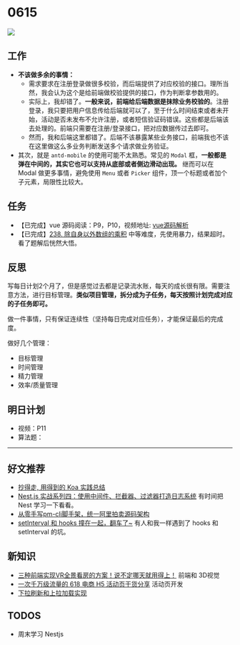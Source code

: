 
# 0615

![](http://h2.ioliu.cn/bing/FortedeSao_ZH-CN0093358703_1920x1080.jpg)

## 工作

- **不该做多余的事情：**
  - 需求要求在注册登录做很多校验，而后端提供了对应校验的接口。理所当然，我会认为这个是给前端做校验提供的接口，作为判断拿参数用的。
  - 实际上，我却错了。**一般来说，前端给后端数据是抹除业务校验的**。注册登录，我只要把用户信息传给后端就可以了，至于什么时间结束或者未开始，活动是否未发布不允许注册，或者短信验证码错误。这些都是后端该去处理的。前端只需要在注册/登录接口，把对应数据传过去即可。
  - 然而，我和后端这里都错了。后端不该暴露某些业务接口，前端我也不该在这里做这么多业务判断发送多个请求做业务验证。
- 其次，就是 `antd-mobile` 的使用可能不太熟悉。常见的  `Modal` 框，**一般都是弹在中间的，其实它也可以支持从底部或者侧边滑动出现。** 继而可以在 Modal 做更多事情，避免使用 `Menu` 或者 `Picker` 组件，顶一个标题或者加个子元素，局限性比较大。

## 任务

- 【已完成】vue 源码阅读：P9，P10，视频地址: [vue源码解析](https://www.bilibili.com/video/BV1LE411e7HE?p=11&spm_id_from=pageDriver) 
- 【已完成】[238. 除自身以外数组的乘积](https://leetcode-cn.com/problems/product-of-array-except-self/) 中等难度，先使用暴力，结果超时。看了题解后恍然大悟。

## 反思

写每日计划2个月了，但是感觉过去都是记录流水账，每天的成长很有限。需要注意方法，进行目标管理。**类似项目管理，拆分成为子任务，每天按照计划完成对应的子任务即可。**

做一件事情，只有保证连续性（坚持每日完成对应任务），才能保证最后的完成度。

做好几个管理：

- 目标管理
- 时间管理
- 精力管理
- 效率/质量管理

## 明日计划

- 视频：P11
- 算法题：

---

## 好文推荐

- [抄得走, 用得到的 Koa 实践总结](https://mp.weixin.qq.com/s/siGxYq7TvcD3g580BZJkRw)
- [Nest.js 实战系列四：使用中间件、拦截器、过滤器打造日志系统](https://mp.weixin.qq.com/s/Ur-jlAmDYVu01LjOFRdQMQ) 有时间把 Nest 学习一下看看。
- [从零手写pm-cli脚手架，统一阿里拍卖源码架构](https://mp.weixin.qq.com/s/X1OLLsRuejwuZH21fnn3Kw)
- [setInterval 和 hooks 撞在一起，翻车了~](https://juejin.cn/post/6973456385665138725) 有人和我一样遇到了 hooks 和 setInterval 的坑。

## 新知识

- [三种前端实现VR全景看房的方案！说不定哪天就用得上！](https://juejin.cn/post/6973865268426571784) 前端和 3D视觉
- [一次千万级流量的 618 电商 H5 活动页干货分享](https://juejin.cn/post/6973922659125952548) 活动页开发
- [下拉刷新和上拉加载实现](https://www.cnblogs.com/zuobaiquan01/p/8874305.html)

## TODOS

- 周末学习 Nestjs